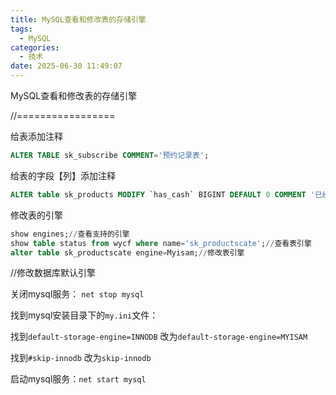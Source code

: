 ```yaml
---
title: MySQL查看和修改表的存储引擎
tags:
  - MySQL
categories:
  - 技术
date: 2025-06-30 11:49:07
---
```


MySQL查看和修改表的存储引擎

//=================

给表添加注释

```sql
ALTER TABLE sk_subscribe COMMENT='预约记录表';
```

给表的字段【列】添加注释

```sql
ALTER table sk_products MODIFY `has_cash` BIGINT DEFAULT 0 COMMENT '已经募集的金额'
```

修改表的引擎

```sql
show engines;//查看支持的引擎
show table status from wycf where name='sk_productscate';//查看表引擎
alter table sk_productscate engine=Myisam;//修改表引擎
```

//修改数据库默认引擎

关闭mysql服务： `net stop mysql`

找到mysql安装目录下的`my.ini`文件：

找到`default-storage-engine=INNODB` 改为`default-storage-engine=MYISAM`

找到`#skip-innodb` 改为`skip-innodb`

启动mysql服务：`net start mysql`


